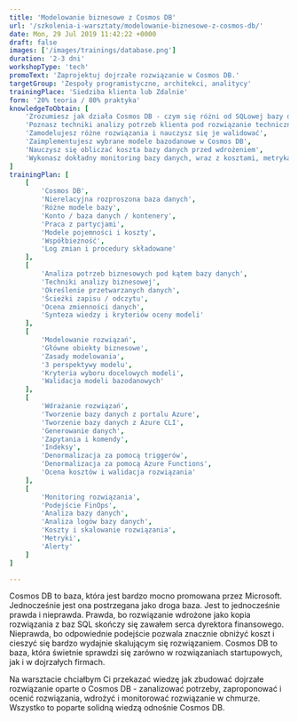 ```yaml
---
title: 'Modelowanie biznesowe z Cosmos DB'
url: '/szkolenia-i-warsztaty/modelowanie-biznesowe-z-cosmos-db/'
date: Mon, 29 Jul 2019 11:42:22 +0000
draft: false
images: ['/images/trainings/database.png']
duration: '2-3 dni'
workshopType: 'tech'
promoText: 'Zaprojektuj dojrzałe rozwiązanie w Cosmos DB.'
targetGroup: 'Zespoły programistyczne, architekci, analitycy'
trainingPlace: 'Siedziba klienta lub Zdalnie'
form: '20% teoria / 80% praktyka'
knowledgeToObtain: [
    'Zrozumiesz jak działa Cosmos DB - czym się różni od SQLowej bazy danych',
    'Poznasz techniki analizy potrzeb klienta pod rozwiązanie techniczne',
    'Zamodelujesz różne rozwiązania i nauczysz się je walidować',
    'Zaimplementujesz wybrane modele bazodanowe w Cosmos DB',
    'Nauczysz się obliczać koszta bazy danych przed wdrożeniem',
    'Wykonasz dokładny monitoring bazy danych, wraz z kosztami, metrykami i alertami'
]
trainingPlan: [
    [
        'Cosmos DB',
        'Nierelacyjna rozproszona baza danych',
        'Różne modele bazy',
        'Konto / baza danych / kontenery',
        'Praca z partycjami',
        'Modele pojemności i koszty',
        'Współbieżność',
        'Log zmian i procedury składowane'
    ],
    [
        'Analiza potrzeb biznesowych pod kątem bazy danych',
        'Techniki analizy biznesowej',
        'Określenie przetwarzanych danych',
        'Ścieżki zapisu / odczytu',
        'Ocena zmienności danych',
        'Synteza wiedzy i kryteriów oceny modeli'
    ],
    [
        'Modelowanie rozwiązań',
        'Główne obiekty biznesowe',
        'Zasady modelowania',
        '3 perspektywy modelu',
        'Kryteria wyboru docelowych modeli',
        'Walidacja modeli bazodanowych'
    ],
    [
        'Wdrażanie rozwiązań',
        'Tworzenie bazy danych z portalu Azure',
        'Tworzenie bazy danych z Azure CLI',
        'Generowanie danych',
        'Zapytania i komendy',
        'Indeksy',
        'Denormalizacja za pomocą triggerów',
        'Denormalizacja za pomocą Azure Functions',
        'Ocena kosztów i walidacja rozwiązania'
    ],
    [
        'Monitoring rozwiązania',
        'Podejście FinOps',
        'Analiza bazy danych',
        'Analiza logów bazy danych',
        'Koszty i skalowanie rozwiązania',
        'Metryki',
        'Alerty'
    ]
]

---
```


Cosmos DB to baza, która jest bardzo mocno promowana przez Microsoft. Jednocześnie jest ona postrzegana jako droga baza. Jest to jednocześnie prawda i nieprawda. Prawda, bo rozwiązanie wdrożone jako kopia rozwiązania z baz SQL skończy się zawałem serca dyrektora finansowego. Nieprawda, bo odpowiednie podejście pozwala znacznie obniżyć koszt i cieszyć się bardzo wydajnie skalującym się rozwiązaniem. Cosmos DB to baza, która świetnie sprawdzi się zarówno w rozwiązaniach startupowych, jak i w dojrzałych firmach.

Na warsztacie chciałbym Ci przekazać wiedzę jak zbudować dojrzałe rozwiązanie oparte o Cosmos DB - zanalizować potrzeby, zaproponować i ocenić rozwiązania, wdrożyć i monitorować rozwiązanie w chmurze. Wszystko to poparte solidną wiedzą odnośnie Cosmos DB.